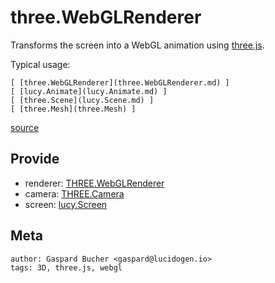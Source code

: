 # three.WebGLRenderer

Transforms the screen into a WebGL animation using [three.js](http://threejs.org).

Typical usage:

    [ [three.WebGLRenderer](three.WebGLRenderer.md) ]
    [ [lucy.Animate](lucy.Animate.md) ]
    [ [three.Scene](lucy.Scene.md) ]
    [ [three.Mesh](three.Mesh) ]

[source](three.WebGLRenderer.ts)

## Provide

* renderer: [THREE.WebGLRenderer](http://threejs.org/docs/#Reference/Renderers/WebGLRenderer)
* camera: [THREE.Camera](http://threejs.org/docs/#Reference/Cameras/Camera)
* screen: [lucy.Screen](../types/lucy.Screen.ts)

## Meta

    author: Gaspard Bucher <gaspard@lucidogen.io>
    tags: 3D, three.js, webgl
